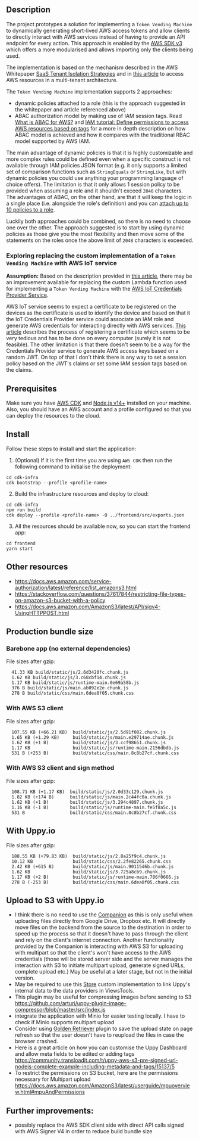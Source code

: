 ## Description

The project prototypes a solution for implementing a `Token Vending Machine` to dynamically generating short-lived AWS access tokens and allow clients to directly interact with AWS services instead of having to provide an API endpoint for every action. This approach is enabled by the [AWS SDK v3](https://docs.aws.amazon.com/AWSJavaScriptSDK/v3/latest/index.html) which offers a more modularised and allows importing only the clients being used.

The implementation is based on the mechanism described in the AWS Whitepaper [SaaS Tenant Isolation Strategies](https://d1.awsstatic.com/whitepapers/saas-tenant-isolation-strategies.pdf) and in [this article](https://aws.amazon.com/blogs/apn/isolating-saas-tenants-with-dynamically-generated-iam-policies/) to access AWS resources in a multi-tenant architecture.

The `Token Vending Machine` implementation supports 2 approaches:

- dynamic policies attached to a role (this is the approach suggested in the whitepaper and article referenced above)
- ABAC authorization model by making use of IAM session tags. Read [What is ABAC for AWS?](https://docs.aws.amazon.com/IAM/latest/UserGuide/introduction_attribute-based-access-control.html) and [IAM tutorial: Define permissions to access AWS resources based on tags](https://docs.aws.amazon.com/IAM/latest/UserGuide/tutorial_attribute-based-access-control.html) for a more in depth description on how ABAC model is achieved and how it compares with the traditional RBAC model supported by AWS IAM.

The main advantage of dynamic policies is that it is highly customizable and more complex rules could be defined even when a specific construct is not available through IAM policies JSON format (e.g. it only supports a limited set of comparison functions such as `StringEquals` or `StringLike`, but with dynamic policies you could use anything your programming language of choice offers). The limitation is that it only allows 1 session policy to be provided when assuming a role and it shouldn't exceed `2048` characters.
The advantages of ABAC, on the other hand, are that it will keep the logic in a single place (i.e. alongside the role's definition) and you can [attach up to 10 policies to a role](https://docs.aws.amazon.com/IAM/latest/UserGuide/reference_iam-quotas.html).

Luckily both approaches could be combined, so there is no need to choose one over the other. The approach suggested is to start by using dynamic policies as those give you the most flexibility and then move some of the statements on the roles once the above limit of `2048` characters is exceeded.

### Exploring replacing the custom implementation of a `Token Vending Machine` with AWS IoT service

**Assumption:** Based on the description provided in [this article](https://aws.amazon.com/blogs/security/how-to-eliminate-the-need-for-hardcoded-aws-credentials-in-devices-by-using-the-aws-iot-credentials-provider/), there may be an improvement available for replacing the custom Lambda function used for implementing a `Token Vending Machine` with the [AWS IoT Credentials Provider Service](https://docs.aws.amazon.com/iot/latest/developerguide/authorizing-direct-aws.html).

AWS IoT service seems to expect a certificate to be registered on the devices as the certificate is used to identify the device and based on that it the IoT Credentials Provider service could associate an IAM role and generate AWS credentials for interacting directly with AWS services. [This article](https://alsmola.medium.com/using-aws-iot-for-mutual-tls-in-a-web-application-5d379eb7a778) describes the process of registering a certificate which seems to be very tedious and has to be done on every computer (surely it is not feasible). The other limitation is that there doesn't seem to be a way for the Credentials Provider service to generate AWS access keys based on a random JWT. On top of that I don't think there is any way to set a session policy based on the JWT's claims or set some IAM session tags based on the claims.

## Prerequisites

Make sure you have [AWS CDK](https://docs.aws.amazon.com/cdk/latest/guide/getting_started.html) and [Node.js v14+](https://nodejs.org/en/download/) installed on your machine. Also, you should have an AWS account and a profile configured so that you can deploy the resources to the cloud.

## Install

Follow these steps to install and start the application:

1. (Optional) If it is the first time you are using `AWS CDK` then run the following command to initialise the deployment:

```
cd cdk-infra
cdk bootstrap --profile <profile-name>
```

2. Build the infrastructure resources and deploy to cloud:

```
cd cdk-infra
npm run build
cdk deploy --profile <profile-name> -O ../frontend/src/exports.json
```

3. All the resources should be available now, so you can start the frontend app:

```
cd frontend
yarn start
```

## Other resources

- https://docs.aws.amazon.com/service-authorization/latest/reference/list_amazons3.html
- https://stackoverflow.com/questions/37617844/restricting-file-types-on-amazon-s3-bucket-with-a-policy
- https://docs.aws.amazon.com/AmazonS3/latest/API/sigv4-UsingHTTPPOST.html

## Production bundle size

### Barebone app (no external dependencies)

File sizes after gzip:

```
  41.33 KB build/static/js/2.6d3420fc.chunk.js
  1.62 KB build/static/js/3.c68cbf14.chunk.js
  1.17 KB build/static/js/runtime-main.0e69a58b.js
  376 B build/static/js/main.ab092e2e.chunk.js
  278 B build/static/css/main.6dea0f05.chunk.css
```

### With AWS S3 client

File sizes after gzip:

```
  107.55 KB (+66.21 KB)  build/static/js/2.5d91f082.chunk.js
  1.65 KB (+1.29 KB)     build/static/js/main.e29714ae.chunk.js
  1.62 KB (+1 B)         build/static/js/3.ccf98651.chunk.js
  1.17 KB                build/static/js/runtime-main.2156dbdb.js
  531 B (+253 B)         build/static/css/main.8c8b27cf.chunk.css
```

### With AWS S3 client and sign method

File sizes after gzip:

```
  108.71 KB (+1.17 KB)  build/static/js/2.0d33c129.chunk.js
  1.82 KB (+174 B)      build/static/js/main.2c44fc0a.chunk.js
  1.62 KB (+1 B)        build/static/js/3.294c4897.chunk.js
  1.16 KB (-1 B)        build/static/js/runtime-main.fe5f8a5c.js
  531 B                 build/static/css/main.8c8b27cf.chunk.css
```

## With Uppy.io

File sizes after gzip:

```
  188.55 KB (+79.83 KB)  build/static/js/2.8a25f9c4.chunk.js
  10.12 KB               build/static/css/2.2fe82265.chunk.css
  2.42 KB (+615 B)       build/static/js/main.90115d6b.chunk.js
  1.62 KB                build/static/js/3.725a8cb9.chunk.js
  1.17 KB (+2 B)         build/static/js/runtime-main.786f0666.js
  278 B (-253 B)         build/static/css/main.6dea0f05.chunk.css
```

## Upload to S3 with Uppy.io

- I think there is no need to use the [Companion](https://uppy.io/docs/companion/) as this is only useful when uploading files directly from Google Drive, Dropbox etc. It will directly move files on the backend from the source to the destination in order to speed up the process so that it doesn't have to pass through the client and rely on the client's internet connection. Another functionality provided by the Companion is interacting with AWS S3 for uploading with multipart so that the client's won't have access to the AWS credentials (those will be stored server side and the server manages the interaction with S3 to initiate multipart upload, generate signed URLs, complete upload etc.) May be useful at a later stage, but not in the initial version.
- May be required to use this [Store](https://uppy.io/docs/stores/#Implementing-Stores) custom implementation to link Uppy's internal data to the data providers in ViewsTools.
- This plugin may be useful for compressing images before sending to S3 https://github.com/arturi/uppy-plugin-image-compressor/blob/master/src/index.js
- integrate the application with Minio for easier testing locally. I have to check if Minio supports multipart upload
- Consider using [Golden Retriever](https://uppy.io/docs/golden-retriever/) plugin to save the upload state on page refresh so that the user doesn't have to reupload the files in case the browser crashed.
- Here is a great article on how you can customise the Uppy Dashboard and allow meta fields to be edited or adding tags https://community.transloadit.com/t/uppy-aws-s3-pre-signed-url-nodejs-complete-example-including-metadata-and-tags/15137/5
- To restrict the permissions on S3 bucket, here are the permissions necessary for Multipart upload https://docs.aws.amazon.com/AmazonS3/latest/userguide/mpuoverview.html#mpuAndPermissions

## Further improvements:

- possibly replace the AWS SDK client side with direct API calls signed with AWS Signer V4 in order to reduce build bundle size
